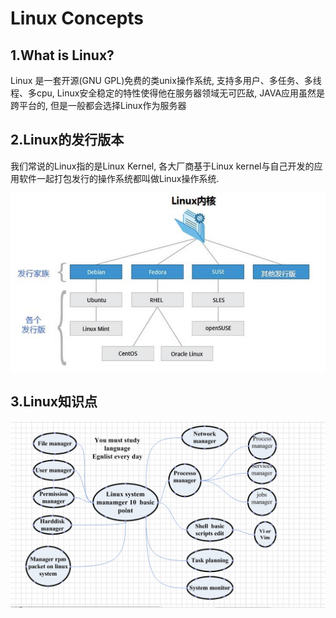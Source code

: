 # Linux Concepts

## 1.What is Linux?

Linux 是一套开源(GNU GPL)免费的类unix操作系统, 支持多用户、多任务、多线程、多cpu, Linux安全稳定的特性使得他在服务器领域无可匹敌, JAVA应用虽然是跨平台的, 但是一般都会选择Linux作为服务器

## 2.Linux的发行版本

我们常说的Linux指的是Linux Kernel, 各大厂商基于Linux kernel与自己开发的应用软件一起打包发行的操作系统都叫做Linux操作系统. 



![Linux常见发行版本](./linux-images/linux-releases.png)



## 3.Linux知识点

![sss](./linux-images/important.png)
